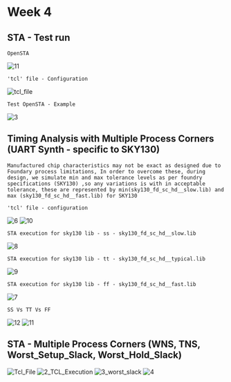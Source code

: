 # Week 4

## STA - Test run

```OpenSTA```

![11](https://github.com/adhiiiii/Hardware-Design---VLSI/assets/47310995/d81cb47c-ee9d-4b86-bd13-28d88388b69f)

``` 'tcl' file - Configuration ```

![tcl_file](https://github.com/adhiiiii/Hardware-Design---VLSI/assets/47310995/49e99aa4-f079-453e-8557-3be677fab7a5)

``` Test OpenSTA - Example ```

![3](https://github.com/adhiiiii/Hardware-Design---VLSI/assets/47310995/da3ed21a-2990-4e44-b9f5-b0dbaf3403b8)

 ## Timing Analysis with Multiple Process Corners (UART Synth - specific to SKY130)
```Manufactured chip characteristics may not be exact as designed due to Foundary process limitations, In order to overcome these, during design, we simulate min and max tolerance levels as per foundry specifications (SKY130) ,so any variations is with in acceptable tolerance, these are represented by min(sky130_fd_sc_hd__slow.lib) and max (sky130_fd_sc_hd__fast.lib) for SKY130```


 ``` 'tcl' file - configuration ```
 
![6](https://github.com/adhiiiii/Hardware-Design---VLSI/assets/47310995/24260f71-cb1a-4a7b-96c7-c721be76fa36)
![10](https://github.com/adhiiiii/Hardware-Design---VLSI/assets/47310995/c92fd683-2c96-4c7d-879f-107709a7f098) 

``` STA execution for sky130 lib - ss - sky130_fd_sc_hd__slow.lib ```


![8](https://github.com/adhiiiii/Hardware-Design---VLSI/assets/47310995/b1292794-72b5-4dd8-bcab-ca87fcaa7fcd)


``` STA execution for sky130 lib - tt - sky130_fd_sc_hd__typical.lib ```

![9](https://github.com/adhiiiii/Hardware-Design---VLSI/assets/47310995/c800b3a8-fe7b-4f03-af92-afb4eea8f16f)

``` STA execution for sky130 lib - ff - sky130_fd_sc_hd__fast.lib ```

 ![7](https://github.com/adhiiiii/Hardware-Design---VLSI/assets/47310995/77c52138-d112-415c-9edf-3d9dae6d72c5)

``` SS Vs TT Vs FF ```

![12](https://github.com/adhiiiii/Hardware-Design---VLSI/assets/47310995/5c036e93-e0fc-4523-ac26-c49b3b96a9c7)
![11](https://github.com/adhiiiii/Hardware-Design---VLSI/assets/47310995/387a3586-91dc-48e8-87a5-df4d35912e4a)

## STA - Multiple Process Corners (WNS, TNS, Worst_Setup_Slack, Worst_Hold_Slack)

![Tcl_File](https://github.com/user-attachments/assets/e2f5faec-66f6-4100-b4b2-35e363cf5e91)
![2_TCL_Execution](https://github.com/user-attachments/assets/cf14d998-ce3a-4ddf-b6ef-38d840ebaadd)
![3_worst_slack](https://github.com/user-attachments/assets/45534c93-bb7d-47d3-abbd-bd3600741039)
![4](https://github.com/user-attachments/assets/63a31690-dda3-4577-b445-5c7eafb3215c)

